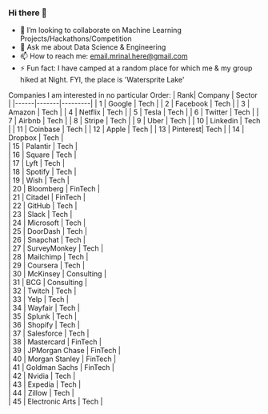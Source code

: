 ### Hi there 👋


<!-- - 🔭 I’m currently working on ...
- 🌱 I’m currently learning ...
-->
- 👯 I’m looking to collaborate on Machine Learning Projects/Hackathons/Competition
- 💬 Ask me about Data Science & Engineering
- 📫 How to reach me: email.mrinal.here@gmail.com
- ⚡ Fun fact: I have camped at a random place for which me & my group hiked at Night. FYI, the place is 'Watersprite Lake'

Companies I am interested in no particular Order:
| Rank| Company | Sector |
|------|-------|---------|
| 1 | Google | Tech |
| 2 | Facebook | Tech |
| 3 | Amazon | Tech |
| 4 | Netflix | Tech |
| 5 | Tesla | Tech |
| 6 | Twitter | Tech |
| 7 | Airbnb | Tech |
| 8 | Stripe | Tech |
| 9 | Uber | Tech |
| 10 | Linkedin | Tech |
| 11 | Coinbase | Tech |
| 12 | Apple | Tech |
| 13 | Pinterest| Tech |
| 14 | Dropbox	|	Tech |																						
| 15 | Palantir | Tech |																								
| 16 | Square | Tech |																									
| 17 | Lyft | Tech |																						
| 18 | Spotify |	Tech |																								
| 19 | Wish | Tech |																							
| 20 | Bloomberg | FinTech |																						
| 21 | Citadel | 	FinTech |																							
| 22 | GitHub | 	Tech |																					
| 23 | Slack | 	Tech |																							
| 24 | Microsoft | 	Tech |																							
| 25 | DoorDash | 	Tech |																					
| 26 | Snapchat |		Tech |																						
| 27 | SurveyMonkey | 	Tech |																								
| 28 | Mailchimp |	Tech |																							
| 29 | Coursera | 	Tech |																								
| 30 | McKinsey |		Consulting |																							
| 31 | BCG | 	Consulting |																						
| 32 | Twitch | Tech |																								
| 33 | Yelp | 	Tech |																							
| 34 | Wayfair | Tech |																									
| 35 | Splunk | 	Tech |																							
| 36 | Shopify | 	Tech |																							
| 37 | Salesforce | 	Tech |																							
| 38 | Mastercard | 	FinTech |																						
| 39 | JPMorgan Chase | 	FinTech |																						
| 40 | Morgan Stanley | FinTech |																									
| 41 | Goldman Sachs |	FinTech |																								
| 42 | Nvidia | 	Tech |																							
| 43 | Expedia | 	Tech |																							
| 44 | Zillow | 	Tech |																								
| 45 | Electronic Arts |	Tech |	

